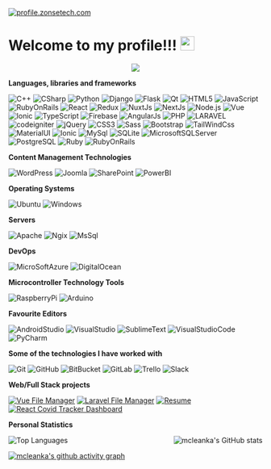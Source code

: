 [![profile.zonsetech.com](https://img.shields.io/badge/-zonse.com-006699?style=for-the-badge&logo=python&logoColor=white)](http://www.zonse.com/)

<h1>
  Welcome to my profile!!!
  <img src="https://media.giphy.com/media/hvRJCLFzcasrR4ia7z/giphy.gif" width="28">
</h1>

<p align="center">
  <img src="https://readme-typing-svg.herokuapp.com?size=22&center=true&vCenter=true&width=480&lines=Hey%2C+I+'am+Mclean+Classic+Kasambala.;Love+to+learn%2C+analyze%2C+and+apply.;Passionate+about+Software+Development.;Am+full-stack+Developer.;Feel+free+to+connect+with+me.;Nice+to+meet+you...!">
</p>

**Languages, libraries and frameworks**

![C++](https://img.shields.io/badge/-C++-000000?style=flat&logo=C%2B%2B&logoColor=00599C)
![CSharp](https://img.shields.io/badge/-CSharp-000000?style=flat&logo=CSharp&logoColor=00599C)
![Python](https://img.shields.io/badge/-Python-000000?style=flat&logo=Python)
![Django](https://img.shields.io/badge/-Django-000000?style=flat&logo=Django)
![Flask](https://img.shields.io/badge/-Flask-000000?style=flat&logo=Flask)
![Qt](https://img.shields.io/badge/-Qt-000000?style=flat&logo=Qt)
![HTML5](https://img.shields.io/badge/-HTML5-000000?style=flat&logo=HTML5)
![JavaScript](https://img.shields.io/badge/-JavaScript-000000?style=flat&logo=javascript)
![RubyOnRails](https://img.shields.io/badge/-Ruby-000000?style=flat&logo=ruby-on-rails)
![React](https://img.shields.io/badge/-React-000000?style=flat&logo=React&logoColor=61DAFB)
![Redux](https://img.shields.io/badge/-Redux-000000?style=flat&logo=Redux&logoColor=61DAFB)
![NuxtJs](https://img.shields.io/badge/-NuxtJs-000000?style=flat&logo=Nuxt.js)
![NextJs](https://img.shields.io/badge/-NextJs-000000?style=flat&logo=Next.js)
![Node.js](https://img.shields.io/badge/-Node.js-000000?style=flat&logo=Node.js)
![Vue](https://img.shields.io/badge/-Vue-000000?style=flat&logo=Vue.js&logoColor=1dd1a1)
![Ionic](https://img.shields.io/badge/-Ionic-000000?style=flat&logo=Ionic)
![TypeScript](https://img.shields.io/badge/-TypeScript-000000?style=flat&logo=typescript&logoColor=007ACC)
![Firebase](https://img.shields.io/badge/-Firebase-000000?style=flat&logo=Firebase)
![AngularJs](https://img.shields.io/badge/-AngularJs-000000?style=flat&logo=Angular)
![PHP](https://img.shields.io/badge/-PHP-000000?style=flat&logo=PHP)
![LARAVEL](https://img.shields.io/badge/-LARAVEL-000000?style=flat&logo=LARAVEL)
![codeigniter](https://img.shields.io/badge/-codeigniter-000000?style=flat&logo=codeigniter)
![jQuery](https://img.shields.io/badge/-jQuery-000000?style=flat&logo=jQuery&logoColor=0769AD)
![CSS3](https://img.shields.io/badge/-CSS3-000000?style=flat&logo=CSS3&logoColor=0769AD)
![Sass](https://img.shields.io/badge/-Sass-000000?style=flat&logo=Sass)
![Bootstrap](https://img.shields.io/badge/-Bootstrap-000000?style=flat&logo=Bootstrap)
![TailWindCss](https://img.shields.io/badge/-TailWindCss-000000?style=flat&logo=TailWindCss)
![MaterialUI](https://img.shields.io/badge/-MUI-000000?style=flat&logo=MUI)
![Ionic](https://img.shields.io/badge/-Ionic-000000?style=flat&logo=Ionic)
![MySql](https://img.shields.io/badge/-MySql-000000?style=flat&logo=MySql)
![SQLite](https://img.shields.io/badge/-SQLite-000000?style=flat&logo=SQLite)
![MicrosoftSQLServer](https://img.shields.io/badge/-MicrosoftSQLServer-000000?style=flat&logo=MicrosoftSQLServer)
![PostgreSQL](https://img.shields.io/badge/-PostgreSQL-000000?style=flat&logo=PostgreSQL)
![Ruby](https://img.shields.io/badge/-Ruby-000000?style=flat&logo=Ruby)
![RubyOnRails](https://img.shields.io/badge/-RubyOnRails-000000?style=flat&logo=RubyOnRails)

**Content Management Technologies**

![WordPress](https://img.shields.io/badge/-WordPress-006699?style=flat&logo=WordPress)
![Joomla](https://img.shields.io/badge/-Joomla-000000?style=flat&logo=Joomla)
![SharePoint](https://img.shields.io/badge/-SharePoint-000000?style=flat&logo=SharePoint)
![PowerBI](https://img.shields.io/badge/-PowerBI-000000?style=flat&logo=PowerBI)

**Operating Systems**

![Ubuntu](https://img.shields.io/badge/-Ubuntu-000000?style=flat&logo=ubuntu)
![Windows](https://img.shields.io/badge/-Windows-000000?style=flat&logo=windows)

**Servers**

![Apache](https://img.shields.io/badge/-Apache-000000?style=flat&logo=Apache)
![Ngix](https://img.shields.io/badge/-Ngix-000000?style=flat&logo=windows)
![MsSql](https://img.shields.io/badge/-MsSql-000000?style=flat&logo=sqlite)

**DevOps**

![MicroSoftAzure](https://img.shields.io/badge/-MicroSoftAzure-000000?style=flat&logo=MicroSoftAzure)
![DigitalOcean](https://img.shields.io/badge/-DigitalOcean-000000?style=flat&logo=DigitalOcean)

**Microcontroller Technology Tools**

![RaspberryPi](https://img.shields.io/badge/-RaspberryPi-000000?style=flat&logo=RaspberryPi)
![Arduino](https://img.shields.io/badge/-Arduino-000000?style=flat&logo=Arduino)

**Favourite Editors**

![AndroidStudio](https://img.shields.io/badge/-AndroidStudio-000000?style=flat&logo=AndroidStudio)
![VisualStudio](https://img.shields.io/badge/-VisualStudio-000000?style=flat&logo=VisualStudio)
![SublimeText](https://img.shields.io/badge/-SublimeText-000000?style=flat&logo=SublimeText)
![VisualStudioCode](https://img.shields.io/badge/-VisualStudioCode-000000?style=flat&logo=VisualStudioCode&logoColor=00599C)
![PyCharm](https://img.shields.io/badge/-PyCharm-000000?style=flat&logo=PyCharm&logoColor=1dd1a1)

**Some of the technologies I have worked with**

![Git](https://img.shields.io/badge/-Git-000000?style=flat&logo=git&logoColor=F05032)
![GitHub](https://img.shields.io/badge/-GitHub-000000?style=flat&logo=github)
![BitBucket](https://img.shields.io/badge/-BitBucket-000000?style=flat&logo=BitBucket)
![GitLab](https://img.shields.io/badge/-GitLab-000000?style=flat&logo=GitLab)
![Trello](https://img.shields.io/badge/-Trello-006699?style=flat&logo=Trello)
![Slack](https://img.shields.io/badge/-Slack-f66d9b?style=flat&logo=Slack)

**Web/Full Stack projects**

[![Vue File Manager](https://img.shields.io/badge/-🧬&nbsp;&nbsp;Vue&nbsp;File&nbsp;Manager-000000?style=flat)](https://github.com/mcleanka/vue-file-manager)
[![Laravel File Manager](https://img.shields.io/badge/🦠&nbsp;&nbsp;Laravel&nbsp;File&nbsp;Manager-000000?style=flat)](https://github.com/mcleanka/laravel-file-manager)
[![Resume](https://img.shields.io/badge/-📰&nbsp;&nbsp;Resume&nbsp;Clone-000000?style=flat)](https://github.com/mcleanka/resume)
[![React Covid Tracker Dashboard](https://img.shields.io/badge/-🃏&nbsp;&nbsp;React&nbsp;Covid&nbsp;Tracker&nbsp;Dashboard-000000?style=flat)](https://github.com/mcleanka/react-covid-tracker-dashboard)

**Personal Statistics**

<img align="right" alt="mcleanka's GitHub stats" src="https://github-readme-stats.vercel.app/api?username=mcleanka&count_private=0&show_icons=true&" />
  
![Top Languages](https://github-readme-stats.vercel.app/api/top-langs/?username=mcleanka&exclude_repo=mcforge)
  
[![mcleanka's github activity graph](https://github-readme-activity-graph.cyclic.app/graph?username=mcleanka&bg_color=efefef&color=77767b&line=c0bfbc&point=c0bfbc&area=true&hide_border=true)](https://github.com/ashutosh00710/github-readme-activity-graph)
